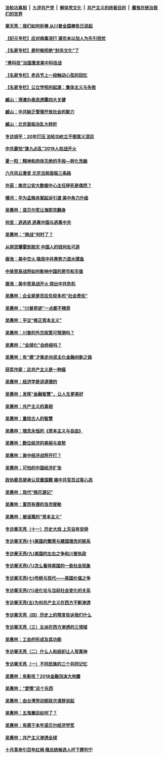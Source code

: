 

####  [法轮功真相](../../../../basic/blob/master/README.md?t=06251102) &nbsp;|&nbsp; [九评共产党](../../../../9ping.md/blob/master/README.md?t=06251102) &nbsp;|&nbsp; [解体党文化](../../../../jtdwh.md/blob/master/README.md?t=06251102)  &nbsp;|&nbsp; [共产主义的终极目的](../../../../gczydzjmd.md/blob/master/README.md?t=06251102) &nbsp;|&nbsp; [魔鬼在统治我们的世界](../../../../mgztzwmdsj.md/blob/master/README.md?t=06251102) 

#### [章天亮：我们如何祈祷 从川普全国祷告日说起](../pages/nsc423/n11944627.md?t=06251102) 

#### [【纪元专栏】应对病毒流行 渥京未以加人为先引担忧](../pages/nsc423/n11875714.md?t=06251102) 

#### [【名家专栏】是时候拒绝“封杀文化”了](../pages/nsc423/n11814093.md?t=06251102) 

#### [“黑科技”治国激发美中科技战](../pages/nsc423/n11638056.md?t=06251102) 

#### [【名家专栏】老兵节上一段触动心弦的回忆](../pages/nsc423/n11646016.md?t=06251102) 

#### [【名家专栏】公立学校的起源：集体主义与失败](../pages/nsc423/n11601833.md?t=06251102) 

#### [臧山：港澳办表态透露四大关键](../pages/nsc423/n11421628.md?t=06251102) 

#### [臧山：中共缺乏管理开放社会的能力](../pages/nsc423/n11407457.md?t=06251102) 

#### [臧山：北京面临治乱大转折](../pages/nsc423/n11406895.md?t=06251102) 

#### [专访胡平：20年打压 法轮功屹立不倒意义深远](../pages/nsc423/n11398800.md?t=06251102) 

#### [中共最怕“逢九必乱”2019人权战开火](../pages/nsc423/n11385248.md?t=06251102) 

#### [夏一阳：精神和肉体灭绝的手段—转化洗脑](../pages/nsc423/n11368250.md?t=06251102) 

#### [六月风云激变 北京当局面临三条路](../pages/nsc423/n11313668.md?t=06251102) 

#### [许茹：南京公安大数据中心主任猝死是偶然？](../pages/nsc423/n11064744.md?t=06251102) 

#### [横河：华为孟晚舟案起诉引渡 美中角力升级](../pages/nsc423/n11027230.md?t=06251102) 

#### [吴惠林：诺贝尔奖让海耶克翻身](../pages/nsc423/n10890049.md?t=06251102) 

#### [何坚：逃逃逃 逃离中国与逃离中共](../pages/nsc423/n10592891.md?t=06251102) 

#### [吴惠林：“商战”何时了？](../pages/nsc423/n10573558.md?t=06251102) 

#### [从网贷爆雷到股灾 中国人的钱何处可逃](../pages/nsc423/n10572800.md?t=06251102) 

#### [唐浩：美中交火 隐现中共黑势力混水摸鱼](../pages/nsc423/n10544040.md?t=06251102) 

#### [中美贸易战将如何影响中国的房市和币值](../pages/nsc423/n10543697.md?t=06251102) 

#### [唐浩：美中贸易战开火 烧出中共危机](../pages/nsc423/n10540126.md?t=06251102) 

#### [吴惠林：企业家是否应负较多的“社会责任”](../pages/nsc423/n10535022.md?t=06251102) 

#### [吴惠林：“川普奇迹”一点都不稀奇](../pages/nsc423/n10512808.md?t=06251102) 

#### [吴惠林：平议“修正资本主义”](../pages/nsc423/n10495724.md?t=06251102) 

#### [吴惠林：川普的外交政策可预测吗？](../pages/nsc423/n10462387.md?t=06251102) 

#### [吴惠林：“全球化”会终结吗？](../pages/nsc423/n10452838.md?t=06251102) 

#### [吴惠林：有“德”才能走向民主化金融创新之路](../pages/nsc423/n10432292.md?t=06251102) 

#### [获奖作家：这共产主义是一种癌](../pages/nsc423/n10431541.md?t=06251102) 

#### [吴惠林：经济学是讲道德的](../pages/nsc423/n10398014.md?t=06251102) 

#### [吴惠林：发挥“金融智慧”，让人生更美好](../pages/nsc423/n10375019.md?t=06251102) 

#### [吴惠林：共产主义的真相](../pages/nsc423/n10351394.md?t=06251102) 

#### [吴惠林：重拾古人的智慧](../pages/nsc423/n10337691.md?t=06251102) 

#### [吴惠林：理念永恒的《资本主义与自由》](../pages/nsc423/n10316274.md?t=06251102) 

#### [吴惠林：数位经济的美丽与哀愁](../pages/nsc423/n10292946.md?t=06251102) 

#### [吴惠林：美中经济战将开打？](../pages/nsc423/n10258825.md?t=06251102) 

#### [吴惠林：可怕的中国经济扩张](../pages/nsc423/n10219147.md?t=06251102) 

#### [政协委员提承认双重国籍 揭中共官员过客心态](../pages/nsc423/n10208809.md?t=06251102) 

#### [吴惠林：现代“桃花源记”](../pages/nsc423/n10185234.md?t=06251102) 

#### [吴惠林：富而有德的洛克斐勒](../pages/nsc423/n10142264.md?t=06251102) 

#### [吴惠林：被诬蔑的“资本主义”](../pages/nsc423/n10124816.md?t=06251102) 

#### [专访章天亮（十一）历史大戏 上天自有安排](../pages/nsc423/n10094905.md?t=06251102) 

#### [专访章天亮(十)美国的繁荣与建国理念的联系](../pages/nsc423/n10094899.md?t=06251102) 

#### [专访章天亮(九)美国的左右之争和川普执政](../pages/nsc423/n10094889.md?t=06251102) 

#### [专访章天亮(八)怎么看待美国的一些社会现象](../pages/nsc423/n10094857.md?t=06251102) 

#### [专访章天亮(七)传统与现代——美国价值之争](../pages/nsc423/n10093140.md?t=06251102) 

#### [专访章天亮(六)进化论与当前社会变化的关系](../pages/nsc423/n10092036.md?t=06251102) 

#### [专访章天亮(五)为何共产主义在西方不断渗透](../pages/nsc423/n10083620.md?t=06251102) 

#### [专访章天亮（四）历史上的预言告诉我们什么](../pages/nsc423/n10083606.md?t=06251102) 

#### [专访章天亮（三）左派在西方渗透的三领域](../pages/nsc423/n10081115.md?t=06251102) 

#### [吴惠林：工会的形成及其功能](../pages/nsc423/n10080633.md?t=06251102) 

#### [专访章天亮（二）什么人和组织让人背离神](../pages/nsc423/n10076637.md?t=06251102) 

#### [专访章天亮（一）不同民族的三个共同记忆](../pages/nsc423/n10074188.md?t=06251102) 

#### [吴惠林：有影呒？2018金融泡沫大地震](../pages/nsc423/n10040534.md?t=06251102) 

#### [吴惠林：“爱情”这个东西](../pages/nsc423/n10019423.md?t=06251102) 

#### [吴惠林：由台湾劳动部政次请辞说起](../pages/nsc423/n9979679.md?t=06251102) 

#### [吴惠林：五鬼搬运如何了？](../pages/nsc423/n9925338.md?t=06251102) 

#### [吴惠林：有感于本年诺贝尔经济学奖](../pages/nsc423/n9871883.md?t=06251102) 

#### [吴惠林：共产主义渗透全球](../pages/nsc423/n9812748.md?t=06251102) 

#### [十月革命引百年红祸 俄总统候选人吁下葬列宁](../pages/nsc423/n9810182.md?t=06251102) 

